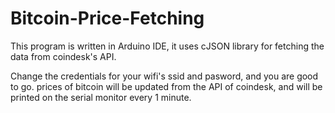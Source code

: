 # Bitcoin-Price-Fetching
This program is written in Arduino IDE, it uses cJSON library for fetching the data from coindesk's API.

Change the credentials for your wifi's ssid and pasword, and you are good to go.
prices of bitcoin will be updated from the API of coindesk, and will be printed on the serial monitor every 1 minute.

